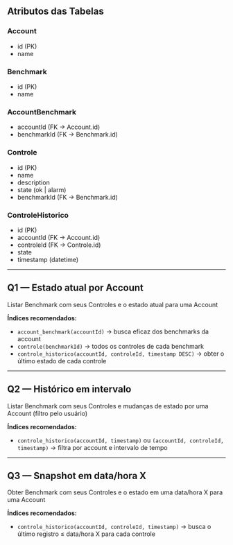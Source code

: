 ## Atributos das Tabelas

### Account
- id (PK)
- name

### Benchmark
- id (PK)
- name

### AccountBenchmark
- accountId (FK → Account.id)
- benchmarkId (FK → Benchmark.id)

### Controle
- id (PK)
- name
- description
- state (ok | alarm)
- benchmarkId (FK → Benchmark.id)

### ControleHistorico
- id (PK)
- accountId (FK → Account.id)
- controleId (FK → Controle.id)
- state
- timestamp (datetime)

---

## Q1 — Estado atual por Account
Listar Benchmark com seus Controles e o estado atual para uma Account

**Índices recomendados:**
- `account_benchmark(accountId)` → busca eficaz dos benchmarks da account
- `controle(benchmarkId)` → todos os controles de cada benchmark
- `controle_historico(accountId, controleId, timestamp DESC)` → obter o último estado de cada controle

---

## Q2 — Histórico em intervalo
Listar Benchmark com seus Controles e mudanças de estado por uma Account (filtro pelo usuário)

**Índices recomendados:**
- `controle_historico(accountId, timestamp)` ou `(accountId, controleId, timestamp)` → filtra por account e intervalo de tempo

---

## Q3 — Snapshot em data/hora X
Obter Benchmark com seus Controles e o estado em uma data/hora X para uma Account

**Índices recomendados:**
- `controle_historico(accountId, controleId, timestamp)` → busca o último registro ≤ data/hora X para cada controle
